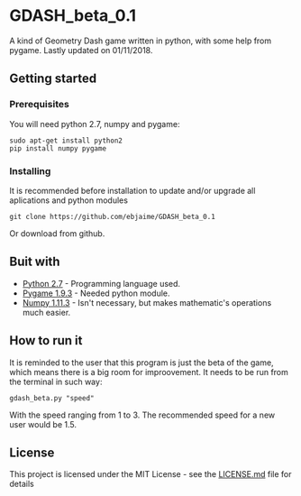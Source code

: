 # GDASH_beta_0.1
A kind of Geometry Dash game written in python, with some help from pygame.
Lastly updated on 01/11/2018.

## Getting started
### Prerequisites
You will need python 2.7, numpy and pygame:
```
sudo apt-get install python2
pip install numpy pygame
```
### Installing 
It is recommended before installation to update and/or upgrade all aplications and python modules
```
git clone https://github.com/ebjaime/GDASH_beta_0.1
```
Or download from github.
## Buit with
* [Python 2.7](https://www.python.org/download/releases/2.0/) - Programming language used.
* [Pygame 1.9.3](https://pypi.python.org/pypi/Pygame) - Needed python module.
* [Numpy 1.11.3](https://pypi.python.org/pypi/numpy/1.11.3) - Isn't necessary, but makes mathematic's operations much easier.

## How to run it
It is reminded to the user that this program is just the beta of the game, which means there is a big room for improovement.
It needs to be run from the terminal in such way:
```
gdash_beta.py "speed"
```
With the speed ranging from 1 to 3. The recommended speed for a new user would be 1.5.

## License
This project is licensed under the MIT License - see the [LICENSE.md](LICENSE.md) file for details
